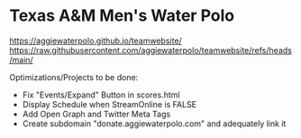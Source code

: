 # Texas A&M Men's Water Polo
https://aggiewaterpolo.github.io/teamwebsite/
https://raw.githubusercontent.com/aggiewaterpolo/teamwebsite/refs/heads/main/


Optimizations/Projects to be done:
- Fix "Events/Expand" Button in scores.html
- Display Schedule when StreamOnline is FALSE
- Add Open Graph and Twitter Meta Tags
- Create subdomain "donate.aggiewaterpolo.com" and adequately link it
